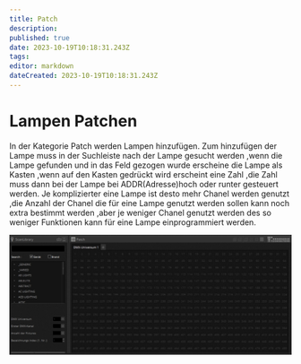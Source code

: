 ```yaml
---
title: Patch
description: 
published: true
date: 2023-10-19T10:18:31.243Z
tags: 
editor: markdown
dateCreated: 2023-10-19T10:18:31.243Z
---
```


# Lampen Patchen
In der Kategorie Patch werden Lampen hinzufügen.
Zum hinzufügen der Lampe muss in der Suchleiste nach der Lampe gesucht werden ,wenn die Lampe gefunden und in das Feld gezogen wurde erscheine die Lampe als Kasten ,wenn auf den Kasten gedrückt wird erscheint eine Zahl ,die Zahl muss dann bei der Lampe bei ADDR(Adresse)hoch oder runter gesteuert werden.
Je komplizierter eine Lampe ist desto mehr Chanel werden genutzt ,die Anzahl der Chanel die für eine Lampe genutzt werden sollen kann noch extra bestimmt werden ,aber je weniger Chanel genutzt werden des so weniger Funktionen kann für eine Lampe einprogrammiert werden.

![img_2077.jpeg](/bilder/img_2077.jpeg)


